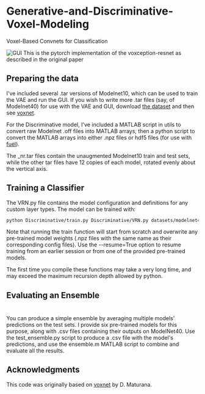 # Generative-and-Discriminative-Voxel-Modeling
Voxel-Based Convnets for Classification

![GUI](https://github.com/ajbrock/Generative-and-Discriminative-Voxel-Modelling/blob/master/doc/GUI3.png)
This is the pytorch implementation of the voxception-resnet as described in the original paper

## Preparing the data
I've included several .tar versions of Modelnet10, which can be used to train the VAE and run the GUI. If you wish to write more .tar files (say, of Modelnet40) for use with the VAE and GUI, download  [the dataset](http://modelnet.cs.princeton.edu/) and then see [voxnet](https://github.com/dimatura/voxnet).

For the Discriminative model, I've included a MATLAB script in utils to convert raw Modelnet .off files into MATLAB arrays, then a python script to convert the MATLAB arrays into either .npz files or hdf5 files (for use with [fuel](https://github.com/mila-udem/fuel)). 

The _nr.tar files contain the unaugmented Modelnet10 train and test sets, while the other tar files have 12 copies of each model, rotated evenly about the vertical axis. 

## Training a Classifier
The VRN.py file contains the model configuration and definitions for any custom layer types. The model can be trained with:

```sh
python Discriminative/train.py Discriminative/VRN.py datasets/modelnet40_rot_train.npz
```
Note that running the train function will start from scratch and overwrite any pre-trained model weights (.npz files with the same name as their corresponding config files). Use the --resume=True option to resume training from an earlier session or from one of the provided pre-trained models.

The first time you compile these functions may take a very long time, and may exceed the maximum recursion depth allowed by python.


## Evaluating an Ensemble
#
You can produce a simple ensemble by averaging multiple models' predictions on the test sets. I provide six pre-trained models for this purpose, along with .csv files containing their outputs on ModelNet40.
Use the test_ensemble.py script to produce a .csv file with the model's predictions, and use the ensemble.m MATLAB script to combine and evaluate all the results.

## Acknowledgments
This code was originally based on [voxnet](https://github.com/dimatura/voxnet) by D. Maturana.

